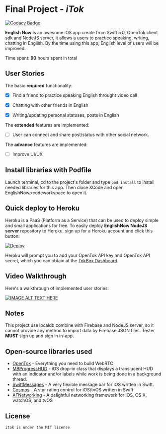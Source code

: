 # Final Project - *iTok*


[![Codacy Badge](https://api.codacy.com/project/badge/Grade/f73a48f33e314c88abef8b7a4dae85df)](https://www.codacy.com/app/nhoxbypass/EnglishNow?utm_source=github.com&amp;utm_medium=referral&amp;utm_content=HCMUS-AssignmentWarehouse/EnglishNow&amp;utm_campaign=Badge_Grade)

**English Now** is an awesome iOS app create from Swift 5.0, OpenTok client sdk and NodeJS server, it allows a users to practice speaking, writing, chatting in English. By the time using this app, English level of users will be improved.

Time spent: **90** hours spent in total

## User Stories

The basic **required** functionality:

* [x] Find a friend to practice speaking English throught video call
* [x] Chatting with other friends in English
* [x] Writing/updating personal statuses, posts in English


The **extended** features are implemented:

* [ ] User can connect and share post/status with other social network.

The **advance** features are implemented:

* [ ] Improve UI/UX


## Install libraries with Podfile

Launch terminal, cd to the project's folder and type ``pod install`` to install needed libraries for this app.
Then close XCode and open EnglishNow.xcodeworkspace to open it.

## Quick deploy to Heroku

Heroku is a PaaS (Platform as a Service) that can be used to deploy simple and small applications for free. To easily deploy **EnglishNow NodeJS server** repository to Heroku, sign up for a Heroku account and click this button:

<a href="https://heroku.com/deploy?template=https://github.com/opentok/learning-opentok-node/" target="_blank">
<img src="https://www.herokucdn.com/deploy/button.png" alt="Deploy">
</a>

Heroku will prompt you to add your OpenTok API key and OpenTok API secret, which you can
obtain at the [TokBox Dashboard](https://dashboard.tokbox.com/keys).

## Video Walkthrough

Here's a walkthrough of implemented user stories:

[![IMAGE ALT TEXT HERE](https://img.youtube.com/vi/Sw4Gj1eF8is/0.jpg)](https://www.youtube.com/watch?v=Sw4Gj1eF8is)

## Notes

This project use localdb combine with Firebase and NodeJS server, so it cannot provide any method to import data by Firebase JSON files. 
Tester **MUST** sign up and sign in in-app.

## Open-source libraries used

- [OpenTok](https://tokbox.com/) - Everything you need to build WebRTC
- [MBProgressHUD](https://github.com/jdg/MBProgressHUD) - iOS drop-in class that displays a translucent HUD with an indicator and/or labels while work is being done in a background thread.
- [SwiftMessages](https://github.com/SwiftKickMobile/SwiftMessages) - A very flexible message bar for iOS written in Swift.
- [Cosmos](https://github.com/evgenyneu/Cosmos) - A star rating control for iOS/tvOS written in Swift
- [AFNetworking](https://github.com/AFNetworking/AFNetworking) - A delightful networking framework for iOS, OS X, watchOS, and tvOS


## License

    itok is under the MIT license
